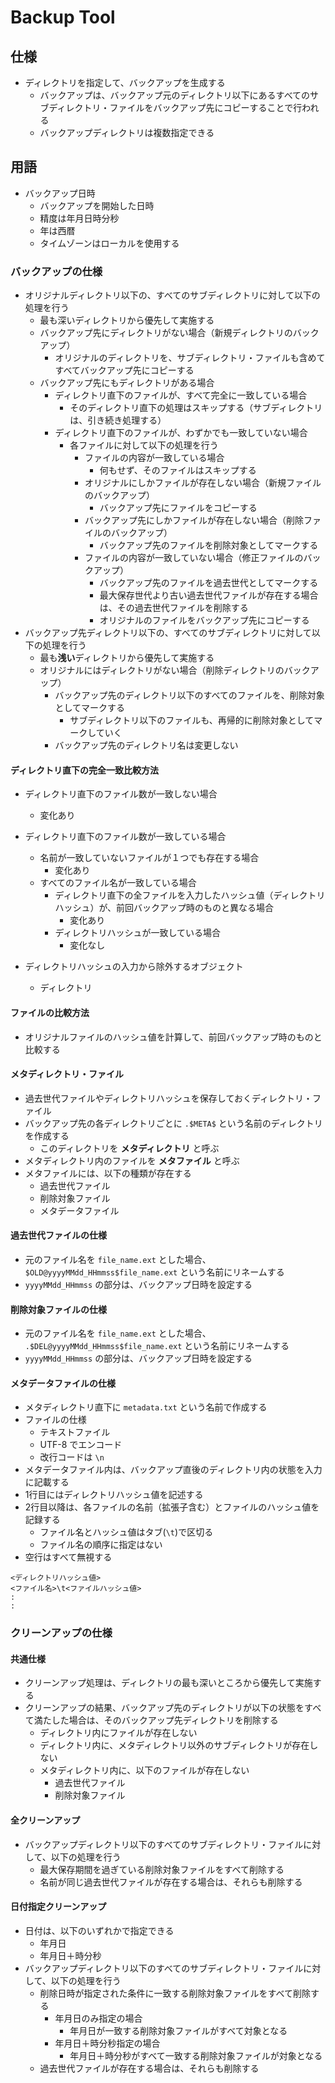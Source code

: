 # Backup Tool

## 仕様
- ディレクトリを指定して、バックアップを生成する
    - バックアップは、バックアップ元のディレクトリ以下にあるすべてのサブディレクトリ・ファイルをバックアップ先にコピーすることで行われる
    - バックアップディレクトリは複数指定できる

## 用語
- バックアップ日時
    - バックアップを開始した日時
    - 精度は年月日時分秒
    - 年は西暦
    - タイムゾーンはローカルを使用する

### バックアップの仕様

- オリジナルディレクトリ以下の、すべてのサブディレクトリに対して以下の処理を行う
    - 最も深いディレクトリから優先して実施する
    - バックアップ先にディレクトリがない場合（新規ディレクトリのバックアップ）
        - オリジナルのディレクトリを、サブディレクトリ・ファイルも含めてすべてバックアップ先にコピーする
    - バックアップ先にもディレクトリがある場合
        - ディレクトリ直下のファイルが、すべて完全に一致している場合
            - そのディレクトリ直下の処理はスキップする（サブディレクトリは、引き続き処理する）
        - ディレクトリ直下のファイルが、わずかでも一致していない場合
            - 各ファイルに対して以下の処理を行う
                - ファイルの内容が一致している場合
                    - 何もせず、そのファイルはスキップする
                - オリジナルにしかファイルが存在しない場合（新規ファイルのバックアップ）
                    - バックアップ先にファイルをコピーする
                - バックアップ先にしかファイルが存在しない場合（削除ファイルのバックアップ）
                    - バックアップ先のファイルを削除対象としてマークする
                - ファイルの内容が一致していない場合（修正ファイルのバックアップ）
                    - バックアップ先のファイルを過去世代としてマークする
                    - 最大保存世代より古い過去世代ファイルが存在する場合は、その過去世代ファイルを削除する
                    - オリジナルのファイルをバックアップ先にコピーする
- バックアップ先ディレクトリ以下の、すべてのサブディレクトリに対して以下の処理を行う
    - 最も**浅い**ディレクトリから優先して実施する
    - オリジナルにはディレクトリがない場合（削除ディレクトリのバックアップ）
        - バックアップ先のディレクトリ以下のすべてのファイルを、削除対象としてマークする
            - サブディレクトリ以下のファイルも、再帰的に削除対象としてマークしていく
        - バックアップ先のディレクトリ名は変更しない

#### ディレクトリ直下の完全一致比較方法
- ディレクトリ直下のファイル数が一致しない場合
    - 変化あり
- ディレクトリ直下のファイル数が一致している場合
    - 名前が一致していないファイルが１つでも存在する場合
        - 変化あり
    - すべてのファイル名が一致している場合
        - ディレクトリ直下の全ファイルを入力したハッシュ値（ディレクトリハッシュ）が、前回バックアップ時のものと異なる場合
            - 変化あり
        - ディレクトリハッシュが一致している場合
            - 変化なし

- ディレクトリハッシュの入力から除外するオブジェクト
    - ディレクトリ

#### ファイルの比較方法

- オリジナルファイルのハッシュ値を計算して、前回バックアップ時のものと比較する

#### メタディレクトリ・ファイル

- 過去世代ファイルやディレクトリハッシュを保存しておくディレクトリ・ファイル
- バックアップ先の各ディレクトリごとに `.$META$` という名前のディレクトリを作成する
    - このディレクトリを **メタディレクトリ** と呼ぶ
- メタディレクトリ内のファイルを **メタファイル** と呼ぶ
- メタファイルには、以下の種類が存在する
    - 過去世代ファイル
    - 削除対象ファイル
    - メタデータファイル

#### 過去世代ファイルの仕様

- 元のファイル名を `file_name.ext` とした場合、 `$OLD@yyyyMMdd_HHmmss$file_name.ext` という名前にリネームする
- `yyyyMMdd_HHmmss` の部分は、バックアップ日時を設定する

#### 削除対象ファイルの仕様

- 元のファイル名を `file_name.ext` とした場合、 `.$DEL@yyyyMMdd_HHmmss$file_name.ext` という名前にリネームする
- `yyyyMMdd_HHmmss` の部分は、バックアップ日時を設定する

#### メタデータファイルの仕様
- メタディレクトリ直下に `metadata.txt` という名前で作成する
- ファイルの仕様
    - テキストファイル
    - UTF-8 でエンコード
    - 改行コードは `\n`
- メタデータファイル内は、バックアップ直後のディレクトリ内の状態を入力に記載する
- 1行目にはディレクトリハッシュ値を記述する
- 2行目以降は、各ファイルの名前（拡張子含む）とファイルのハッシュ値を記録する
    - ファイル名とハッシュ値はタブ(`\t`)で区切る
    - ファイル名の順序に指定はない
- 空行はすべて無視する

```
<ディレクトリハッシュ値>
<ファイル名>\t<ファイルハッシュ値>
:
:
```

### クリーンアップの仕様

#### 共通仕様
- クリーンアップ処理は、ディレクトリの最も深いところから優先して実施する
- クリーンアップの結果、バックアップ先のディレクトリが以下の状態をすべて満たした場合は、そのバックアップ先ディレクトリを削除する
    - ディレクトリ内にファイルが存在しない
    - ディレクトリ内に、メタディレクトリ以外のサブディレクトリが存在しない
    - メタディレクトリ内に、以下のファイルが存在しない
        - 過去世代ファイル
        - 削除対象ファイル

#### 全クリーンアップ
- バックアップディレクトリ以下のすべてのサブディレクトリ・ファイルに対して、以下の処理を行う
    - 最大保存期間を過ぎている削除対象ファイルをすべて削除する
    - 名前が同じ過去世代ファイルが存在する場合は、それらも削除する

#### 日付指定クリーンアップ
- 日付は、以下のいずれかで指定できる
    - 年月日
    - 年月日＋時分秒
- バックアップディレクトリ以下のすべてのサブディレクトリ・ファイルに対して、以下の処理を行う
    - 削除日時が指定された条件に一致する削除対象ファイルをすべて削除する
        - 年月日のみ指定の場合
            - 年月日が一致する削除対象ファイルがすべて対象となる
        - 年月日＋時分秒指定の場合
            - 年月日＋時分秒がすべて一致する削除対象ファイルが対象となる
    - 過去世代ファイルが存在する場合は、それらも削除する

